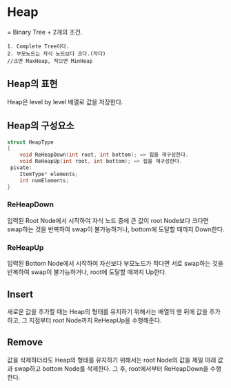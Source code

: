 # Heap
= Binary Tree + 2개의 조건.

    1. Complete Tree이다.
    2. 부모노드는 자식 노드보다 크다.(작다)
    //크면 MaxHeap, 작으면 MinHeap
    
## Heap의 표현

Heap은 level by level 배열로 값을 저장한다. 

## Heap의 구성요소

```c++
struct HeapType
{
    void ReHeapDown(int root, int bottom); => 힙을 재구성한다. 
    void ReHeapUp(int root, int bottom); => 힙을 재구성한다.
 pivate:  
    ItemType* elements;
    int numElements;
}
```
### ReHeapDown
 입력된 Root Node에서 시작하여 자식 노드 중에 큰 값이 root Node보다 크다면 swap하는 것을 반복하여 swap이 불가능하거나, bottom에 도달할 때까지 Down한다.

### ReHeapUp
 입력된 Bottom Node에서 시작하여 자신보다 부모노드가 작다면 서로 swap하는 것을 반복하여 swap이 불가능하거나, root에 도달할 때까지 Up한다.

## Insert 
 새로운 값을 추가할 때는 Heap의 형태를 유지하기 위해서는 배열의 맨 뒤에 값을 추가하고, 그 지점부터 root Node까지 ReHeapUp을 수행해준다.

## Remove
 값을 삭제하더라도 Heap의 형태를 유지하기 위해서는 root Node의 값을 제일 아래 값과 swap하고 bottom Node를 삭제한다. 그 후, root에서부터 ReHeapDown을 수행한다.

